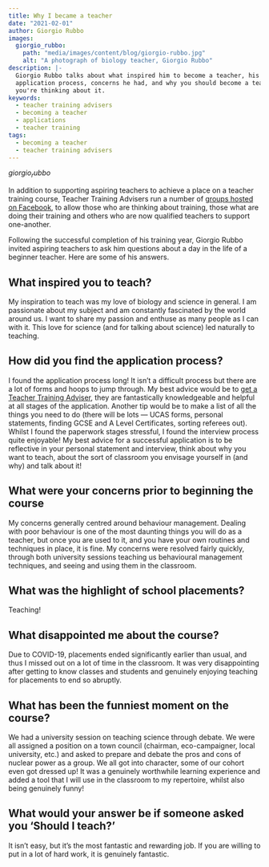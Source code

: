 ```yaml
---
title: Why I became a teacher
date: "2021-02-01"
author: Giorgio Rubbo
images:
  giorgio_rubbo:
    path: "media/images/content/blog/giorgio-rubbo.jpg"
    alt: "A photograph of biology teacher, Giorgio Rubbo"
description: |-
  Giorgio Rubbo talks about what inspired him to become a teacher, his
  application process, concerns he had, and why you should become a teacher if
  you're thinking about it.
keywords:
  - teacher training advisers
  - becoming a teacher
  - applications
  - teacher training
tags:
  - becoming a teacher
  - teacher training advisers
---
```


$giorgio_rubbo$

In addition to supporting aspiring teachers to achieve a place on a teacher training course, Teacher Training Advisers run a number of [groups hosted on Facebook](https://www.facebook.com/groups/1357146377672255), to allow those who are thinking about training, those what are doing their training and others who are now qualified teachers to support one-another.

Following the successful completion of his training year, Giorgio Rubbo invited aspiring teachers to ask him questions about a day in the life of a beginner teacher. Here are some of his answers.

## What inspired you to teach?

My inspiration to teach was my love of biology and science in general. I am passionate about my subject and am constantly fascinated by the world around us. I want to share my passion and enthuse as many people as I can with it. This love for science (and for talking about science) led naturally to teaching.

## How did you find the application process?

I found the application process long! It isn’t a difficult process but there are a lot of forms and hoops to jump through. My best advice would be to [get a Teacher Training Adviser](/tta-service), they are fantastically knowledgeable and helpful at all stages of the application. Another tip would be to make a list of all the things you need to do (there will be lots — UCAS forms, personal statements, finding GCSE and A Level Certificates, sorting referees out). Whilst I found the paperwork stages stressful, I found the interview process quite enjoyable! My best advice for a successful application is to be reflective in your personal statement and interview, think about why you want to teach, about the sort of classroom you envisage yourself in (and why) and talk about it!

## What were your concerns prior to beginning the course

My concerns generally centred around behaviour management. Dealing with poor behaviour is one of the most daunting things you will do as a teacher, but once you are used to it, and you have your own routines and techniques in place, it is fine. My concerns were resolved fairly quickly, through both university sessions teaching us behavioural management techniques, and seeing and using them in the classroom.

## What was the highlight of school placements?

Teaching!

## What disappointed me about the course?

Due to COVID-19, placements ended significantly earlier than usual, and thus I missed out on a lot of time in the classroom. It was very disappointing after getting to know classes and students and genuinely enjoying teaching for placements to end so abruptly.

## What has been the funniest moment on the course?

We had a university session on teaching science through debate. We were all assigned a position on a town council (chairman, eco-campaigner, local university, etc.) and asked to prepare and debate the pros and cons of nuclear power as a group. We all got into character, some of our cohort even got dressed up! It was a genuinely worthwhile learning experience and added a tool that I will use in the classroom to my repertoire, whilst also being genuinely funny!

## What would your answer be if someone asked you ‘Should I teach?’

It isn’t easy, but it’s the most fantastic and rewarding job. If you are willing to put in a lot of hard work, it is genuinely fantastic.
